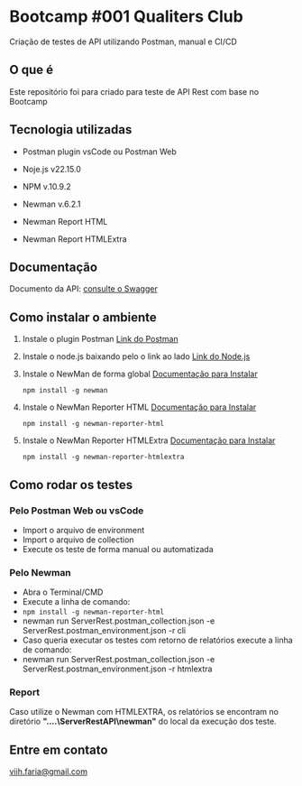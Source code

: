 # Bootcamp #001 Qualiters Club
Criação de testes de API utilizando Postman, manual e CI/CD

## O que é
Este repositório foi para criado para teste de API Rest com base no Bootcamp

## Tecnologia utilizadas

- Postman plugin vsCode ou Postman Web

- Noje.js v22.15.0

- NPM v.10.9.2

- Newman v.6.2.1

- Newman Report HTML
  
- Newman Report HTMLExtra

## Documentação
Documento da API: [consulte o Swagger](https://serverest.dev/#/)

## Como instalar o ambiente
1. Instale o plugin Postman [Link do Postman](https://marketplace.visualstudio.com/items/?itemName=Postman.postman-for-vscode "Postman for VSCode")
2. Instale o node.js baixando pelo o link ao lado [Link do Node.js](https://nodejs.org/en/download)
3. Instale o NewMan de forma global [Documentação para Instalar](https://www.npmjs.com/package/newman)
   
   `npm install -g newman`

4. Instale o NewMan Reporter HTML [Documentação para Instalar](https://www.npmjs.com/package/newman-reporter-html)

   `npm install -g newman-reporter-html`

5. Instale o NewMan Reporter HTMLExtra [Documentação para Instalar](https://www.npmjs.com/package/newman-reporter-htmlextra)

   `npm install -g newman-reporter-htmlextra`

## Como rodar os testes

### Pelo Postman Web ou vsCode
- Import o arquivo de environment
- Import o arquivo de collection
- Execute os teste de forma manual ou automatizada

### Pelo Newman
- Abra o Terminal/CMD
- Execute a linha de comando:
- `npm install -g newman-reporter-html`
- newman run ServerRest.postman_collection.json -e ServerRest.postman_environment.json -r cli
- Caso queria executar os testes com retorno de relatórios execute a linha de comando:
- newman run ServerRest.postman_collection.json -e ServerRest.postman_environment.json -r htmlextra

### Report
Caso utilize o Newman com HTMLEXTRA, os relatórios se encontram no diretório **"..\..\ServerRestAPI\newman"** do local da execução dos teste.

## Entre em contato

viih.faria@gmail.com
